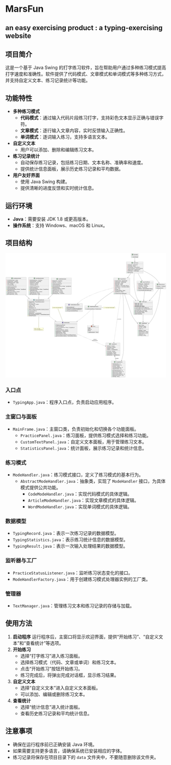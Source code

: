 # MarsFun
an easy exercising product : a typing-exercising website 
---

## 项目简介
这是一个基于 Java Swing 的打字练习软件，旨在帮助用户通过多种练习模式提高打字速度和准确性。软件提供了代码模式、文章模式和单词模式等多种练习方式，并支持自定义文本、练习记录统计等功能。

## 功能特性
- **多种练习模式**
  - **代码模式**：通过输入代码片段练习打字，支持彩色文本显示正确与错误字符。
  - **文章模式**：逐行输入文章内容，实时反馈输入正确性。
  - **单词模式**：逐词输入练习，支持多语言文本。
- **自定义文本**
  - 用户可以添加、删除和编辑练习文本。
- **练习记录统计**
  - 自动保存练习记录，包括练习日期、文本名称、准确率和速度。
  - 提供统计信息面板，展示历史练习记录和平均数据。
- **用户友好界面**
  - 使用 Java Swing 构建。
  - 提供清晰的进度反馈和实时统计信息。

## 运行环境
- **Java**：需要安装 JDK 1.8 或更高版本。
- **操作系统**：支持 Windows、macOS 和 Linux。

## 项目结构
![UML图](./UML.png "UML图")
### 入口点
- `TypingApp.java`：程序入口点，负责启动应用程序。

### 主窗口与面板
- `MainFrame.java`：主窗口类，负责初始化和切换各个功能面板。
  - `PracticePanel.java`：练习面板，提供练习模式选择和练习功能。
  - `CustomTextPanel.java`：自定义文本面板，用于管理练习文本。
  - `StatisticsPanel.java`：统计面板，展示练习记录和统计信息。

### 练习模式
- `ModeHandler.java`：练习模式接口，定义了练习模式的基本行为。
  - `AbstractModeHandler.java`：抽象类，实现了 `ModeHandler` 接口，为具体模式提供公共功能。
    - `CodeModeHandler.java`：实现代码模式的具体逻辑。
    - `ArticleModeHandler.java`：实现文章模式的具体逻辑。
    - `WordModeHandler.java`：实现单词模式的具体逻辑。

### 数据模型
- `TypingRecord.java`：表示一次练习记录的数据模型。
- `TypingStatistics.java`：表示练习统计信息的数据模型。
- `TypingResult.java`：表示一次输入处理结果的数据模型。

### 监听器与工厂
- `PracticeStatusListener.java`：监听练习状态变化的接口。
- `ModeHandlerFactory.java`：用于创建练习模式处理器实例的工厂类。

### 管理器
- `TextManager.java`：管理练习文本和练习记录的存储与加载。


## 使用方法
1. **启动程序**
   运行程序后，主窗口将显示欢迎界面，提供“开始练习”、“自定义文本”和“查看统计”等选项。
2. **开始练习**
   - 选择“打字练习”进入练习面板。
   - 选择练习模式（代码、文章或单词）和练习文本。
   - 点击“开始练习”按钮开始练习。
   - 练习完成后，将弹出完成对话框，显示练习结果。
3. **自定义文本**
   - 选择“自定义文本”进入自定义文本面板。
   - 可以添加、编辑或删除练习文本。
4. **查看统计**
   - 选择“统计信息”进入统计面板。
   - 查看历史练习记录和平均统计信息。

## 注意事项
- 确保在运行程序前已正确安装 Java 环境。
- 如果需要支持更多语言，请确保系统已安装相应的字体。
- 练习记录将保存在项目目录下的 `data` 文件夹中，不要随意删除该文件夹。
